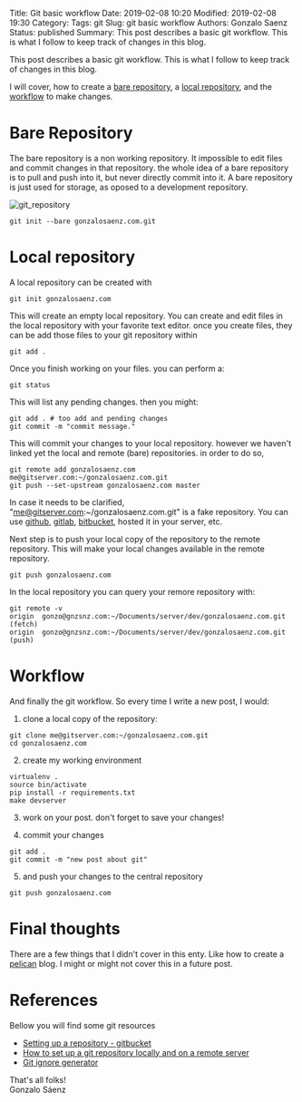 Title: Git basic workflow
Date: 2019-02-08 10:20
Modified: 2019-02-08 19:30
Category:
Tags: git
Slug: git basic workflow
Authors: Gonzalo Saenz
Status: published
Summary: This post describes a basic git workflow. This is what I follow to keep track of changes in this blog.

This post describes a basic git workflow. This is what I follow to keep track of changes in this blog.

I will cover, how to create a [bare repository](#bare), a [local repository](#local), and the [workflow](#workflow) to make changes.

# Bare Repository <a name="bare"></a>

The bare repository is a non working repository. It impossible to edit files and commit changes in that repository. the whole idea of a bare repository is to pull and push into it, but never directly commit into it. A bare repository is just used for storage, as oposed to a development repository.

![git_repository][]

```shell
git init --bare gonzalosaenz.com.git
```

# Local repository <a name="local"></a>

A local repository can be created with

```shell
git init gonzalosaenz.com
```

This will create an empty local repository. You can create and edit files in the local repository with your favorite text editor. once you create files, they can be add those files to your git repository within

```shell
git add .
```

Once you finish working on your files. you can perform a:

```shell
git status
```
This will list any pending changes. then you might:

```shell
git add . # too add and pending changes
git commit -m "commit message."
```

This will commit your changes to your local repository. however we haven't linked yet the local and remote (bare) repositories. in order to do so,

```shell
git remote add gonzalosaenz.com me@gitserver.com:~/gonzalosaenz.com.git
git push --set-upstream gonzalosaenz.com master
```
In case it needs to be clarified, "me@gitserver.com:~/gonzalosaenz.com.git" is a fake repository. You can use [github][], [gitlab][], [bitbucket][], hosted it in your server, etc.

Next step is to push your local copy of the repository to the remote repository. This will make your local changes available in the remote repository.

```shell
git push gonzalosaenz.com
```

In the local repository you can query your remore repository with:

```shell
git remote -v
origin  gonzo@gnzsnz.com:~/Documents/server/dev/gonzalosaenz.com.git (fetch)
origin  gonzo@gnzsnz.com:~/Documents/server/dev/gonzalosaenz.com.git (push)
```

# Workflow <a name="workflow"></a>

And finally the git workflow. So every time I write a new post, I would:

1) clone a local copy of the repository:

```shell
git clone me@gitserver.com:~/gonzalosaenz.com.git
cd gonzalosaenz.com
```

2) create my working environment

```shell
virtualenv .
source bin/activate
pip install -r requirements.txt
make devserver
```

3) work on your post. don't forget to save your changes!

4) commit your changes

```shell
git add .
git commit -m "new post about git"
```

5) and push your changes to the central repository

```shell
git push gonzalosaenz.com
```

# Final thoughts

There are a few things that I didn't cover in this enty. Like how to create a [pelican][] blog. I might or might not cover this in a future post.

# References

Bellow you will find some git resources

* [Setting up a repository - gitbucket][gitbucket]
* [How to set up a git repository locally and on a remote server][remote_repo]
* [Git ignore generator][git_ignore]

That's all folks! <br/>
Gonzalo Sáenz

<!-- Links -->

[git_repository]: /images/git_repository.png
[gitbucket]: https://www.atlassian.com/git/tutorials/setting-up-a-repository
[remote_repo]: http://blog.davidecoppola.com/2016/12/how-to-set-up-a-git-repository-locally-and-on-a-remote-server/
[git_ignore]: https://www.gitignore.io/?templates=python "Git ignore for python projects"

[github]: https://github.com
[gitlab]: https://gitlab.com
[bitbucket]: https://bitbucket.org
[pelican]: https://getpelican.com
